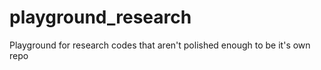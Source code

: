 # playground_research
Playground for research codes that aren't polished enough to be it's own repo

